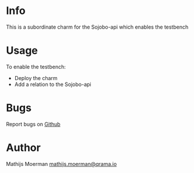 # Info
This is a subordinate charm for the Sojobo-api which enables the testbench

# Usage
To enable the testbench:
* Deploy the charm
* Add a relation to the Sojobo-api

# Bugs
Report bugs on <a href="https://github.com/tengu-team/layer-controller-maas/issues">Github</a>

# Author
Mathijs Moerman <a href="mailto:mathijs.moerman@qrama.io">mathijs.moerman@qrama.io</a>
